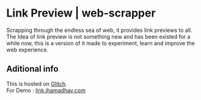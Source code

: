 # Link Preview | web-scrapper

Scrapping through the endless sea of web, it provides link previews to all. </br>
The Idea of link preview is not something new and has been existed for a while now, 
this is a version of it made to experiment, learn and improve the web experience.

## Aditional info

This is hosted on [Glitch](https://glitch.com/). </br>
For Demo : [link.jhamadhav.com](https://link.jhamadhav.com)
